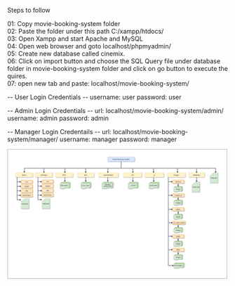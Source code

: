 Steps to follow

01: Copy movie-booking-system folder <br>
02: Paste the folder under this path C:/xampp/htdocs/ <br>
03: Open Xampp and start Apache and MySQL <br>
04: Open web browser and goto localhost/phpmyadmin/ <br>
05: Create new database called cinemix. <br>
06: Click on import button and choose the SQL Query file under database folder in movie-booking-system folder and click on go button to execute the quires. <br>
07: open new tab and paste: localhost/movie-booking-system/ <br>

-- User Login Credentials --
username: user
password: user


-- Admin Login Credentials --
url: localhost/movie-booking-system/admin/
username: admin
password: admin


-- Manager Login Credentails --
url: localhost/movie-booking-system/manager/
username: manager
password: manager

<img src = "https://raw.githubusercontent.com/sachidumaleesha/Movie-Booking-WebApp/main/Version-01/Cinemix%20Folder%20Structure.png">

